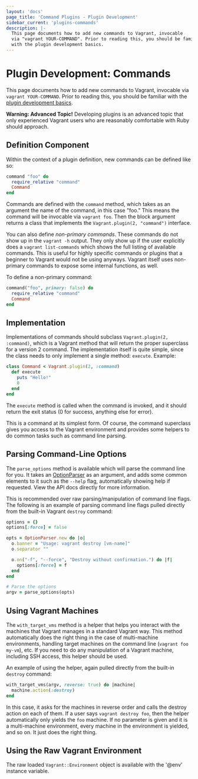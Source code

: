 ```yaml
---
layout: 'docs'
page_title: 'Command Plugins - Plugin Development'
sidebar_current: 'plugins-commands'
description: |-
  This page documents how to add new commands to Vagrant, invocable
  via "vagrant YOUR-COMMAND". Prior to reading this, you should be familiar
  with the plugin development basics.
---
```


# Plugin Development: Commands

This page documents how to add new commands to Vagrant, invocable
via `vagrant YOUR-COMMAND`. Prior to reading this, you should be familiar
with the [plugin development basics](/docs/plugins/development-basics.html).

<div class="alert alert-warning">
  <strong>Warning: Advanced Topic!</strong> Developing plugins is an
  advanced topic that only experienced Vagrant users who are reasonably
  comfortable with Ruby should approach.
</div>

## Definition Component

Within the context of a plugin definition, new commands can be defined
like so:

```ruby
command "foo" do
  require_relative "command"
  Command
end
```

Commands are defined with the `command` method, which takes as an argument
the name of the command, in this case "foo." This means the command will be
invocable via `vagrant foo`. Then the block argument returns a class that
implements the `Vagrant.plugin(2, "command")` interface.

You can also define _non-primary commands_. These commands do not show
up in the `vagrant -h` output. They only show up if the user explicitly
does a `vagrant list-commands` which shows the full listing of available
commands. This is useful for highly specific commands or plugins that a
beginner to Vagrant would not be using anyways. Vagrant itself uses non-primary
commands to expose some internal functions, as well.

To define a non-primary command:

```ruby
command("foo", primary: false) do
  require_relative "command"
  Command
end
```

## Implementation

Implementations of commands should subclass `Vagrant.plugin(2, :command)`,
which is a Vagrant method that will return the proper superclass for
a version 2 command. The implementation itself is quite simple, since the
class needs to only implement a single method: `execute`. Example:

```ruby
class Command < Vagrant.plugin(2, :command)
  def execute
    puts "Hello!"
    0
  end
end
```

The `execute` method is called when the command is invoked, and it should
return the exit status (0 for success, anything else for error).

This is a command at its simplest form. Of course, the command superclass
gives you access to the Vagrant environment and provides some helpers to
do common tasks such as command line parsing.

## Parsing Command-Line Options

The `parse_options` method is available which will parse the command line
for you. It takes an [OptionParser](http://ruby-doc.org/stdlib-1.9.3/libdoc/optparse/rdoc/OptionParser.html)
as an argument, and adds some common elements to it such as the `--help` flag,
automatically showing help if requested. View the API docs directly for more
information.

This is recommended over raw parsing/manipulation of command line flags.
The following is an example of parsing command line flags pulled directly
from the built-in Vagrant `destroy` command:

```ruby
options = {}
options[:force] = false

opts = OptionParser.new do |o|
  o.banner = "Usage: vagrant destroy [vm-name]"
  o.separator ""

  o.on("-f", "--force", "Destroy without confirmation.") do |f|
    options[:force] = f
  end
end

# Parse the options
argv = parse_options(opts)
```

## Using Vagrant Machines

The `with_target_vms` method is a helper that helps you interact with
the machines that Vagrant manages in a standard Vagrant way. This method
automatically does the right thing in the case of multi-machine environments,
handling target machines on the command line (`vagrant foo my-vm`), etc.
If you need to do any manipulation of a Vagrant machine, including SSH
access, this helper should be used.

An example of using the helper, again pulled directly from the built-in
`destroy` command:

```ruby
with_target_vms(argv, reverse: true) do |machine|
  machine.action(:destroy)
end
```

In this case, it asks for the machines in reverse order and calls the
destroy action on each of them. If a user says `vagrant destroy foo`, then
the helper automatically only yields the `foo` machine. If no parameter
is given and it is a multi-machine environment, every machine in the environment
is yielded, and so on. It just does the right thing.

## Using the Raw Vagrant Environment

The raw loaded `Vagrant::Environment` object is available with the
'@env' instance variable.
